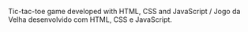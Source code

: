 Tic-tac-toe game developed with HTML, CSS and JavaScript / Jogo da Velha desenvolvido com HTML, CSS e JavaScript.

